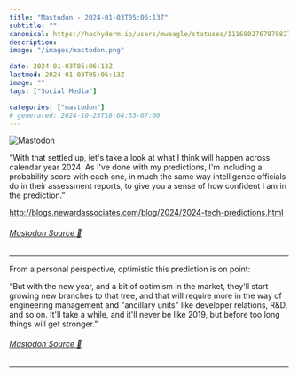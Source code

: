```yaml
---
title: "Mastodon - 2024-01-03T05:06:13Z"
subtitle: ""
canonical: https://hachyderm.io/users/mweagle/statuses/111690276797982702
description:
image: "/images/mastodon.png"

date: 2024-01-03T05:06:13Z
lastmod: 2024-01-03T05:06:13Z
image: ""
tags: ["Social Media"]

categories: ["mastodon"]
# generated: 2024-10-23T18:04:53-07:00
---
```

![Mastodon](/images/mastodon.png)

<p>“With that settled up, let&#39;s take a look at what I think will happen across calendar year 2024. As I&#39;ve done with my predictions, I&#39;m including a probability score with each one, in much the same way intelligence officials do in their assessment reports, to give you a sense of how confident I am in the prediction.”</p><p><a href="http://blogs.newardassociates.com/blog/2024/2024-tech-predictions.html" target="_blank" rel="nofollow noopener noreferrer" translate="no"><span class="invisible">http://</span><span class="ellipsis">blogs.newardassociates.com/blo</span><span class="invisible">g/2024/2024-tech-predictions.html</span></a></p>


###### [Mastodon Source 🐘](https://hachyderm.io/@mweagle/111690276797982702)

___

<p>From a personal perspective, optimistic this prediction is on point:</p><p>“But with the new year, and a bit of optimism in the market, they&#39;ll start growing new branches to that tree, and that will require more in the way of engineering management and &quot;ancillary units&quot; like developer relations, R&amp;D, and so on. It&#39;ll take a while, and it&#39;ll never be like 2019, but before too long things will get stronger.”</p>


###### [Mastodon Source 🐘](https://hachyderm.io/@mweagle/111690283362327661)

___

